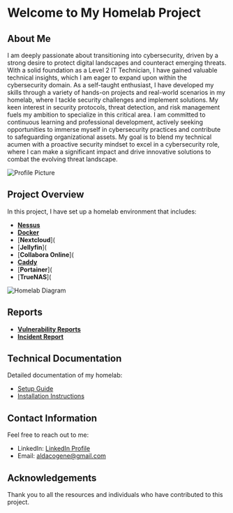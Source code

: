 # Welcome to My Homelab Project

## About Me

I am deeply passionate about transitioning into cybersecurity, driven by a strong desire to protect digital landscapes and counteract emerging threats. With a solid foundation as a Level 2 IT Technician, I have gained valuable technical insights, which I am eager to expand upon within the cybersecurity domain. As a self-taught enthusiast, I have developed my skills through a variety of hands-on projects and real-world scenarios in my homelab, where I tackle security challenges and implement solutions. My keen interest in security protocols, threat detection, and risk management fuels my ambition to specialize in this critical area. I am committed to continuous learning and professional development, actively seeking opportunities to immerse myself in cybersecurity practices and contribute to safeguarding organizational assets. My goal is to blend my technical acumen with a proactive security mindset to excel in a cybersecurity role, where I can make a significant impact and drive innovative solutions to combat the evolving threat landscape.

![Profile Picture](https://nextcloud.gahomeserver.duckdns.org/s/NZtHZqSqaiwf5dT/preview) <!-- Replace with your image -->

## Project Overview

In this project, I have set up a homelab environment that includes:
- [**Nessus**](https://github.com/Gaaldaco/Home-Projects/blob/main/Setup.md#nessus)
- [**Docker**](https://github.com/Gaaldaco/Home-Projects/blob/main/Setup.md#docker)
- [**Nextcloud**](
- [**Jellyfin**](
- [**Collabora Online**](
- [**Caddy**](https://github.com/Gaaldaco/Home-Projects/blob/main/Setup.md#reverse-proxy-ssl)
- [**Portainer**](
- [**TrueNAS**](

![Homelab Diagram](https://nextcloud.gahomeserver.duckdns.org/s/2z2J4sER9EXKM5x/preview) <!-- Replace with your diagram -->


## Reports

- [**Vulnerability Reports**](https://github.com/Gaaldaco/Home-Projects/blob/main/Vulnerability%20Assessments.md#vulnerability-assessments)
- [**Incident Report**](https://github.com/Gaaldaco/Home-Projects/blob/main/Incident%20Report.md#incident-report)


## Technical Documentation

Detailed documentation of my homelab:

- [Setup Guide](https://github.com/Gaaldaco/Home-Projects/blob/main/Setup.md)
- [Installation Instructions](https://github.com/Gaaldaco/Home-Projects/blob/main/Installation%20Instructions.md#installing-ubuntu-headless-server-via-bootable-usb)

## Contact Information

Feel free to reach out to me:

- LinkedIn: [LinkedIn Profile](https://www.linkedin.com/in/gene-aldaco-47b493191/)
- Email: [aldacogene@gmail.com](mailto:aldacogene@gmail.com)

## Acknowledgements

Thank you to all the resources and individuals who have contributed to this project.

